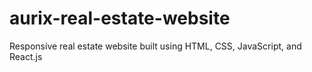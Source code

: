 # aurix-real-estate-website
Responsive real estate website built using HTML, CSS, JavaScript, and React.js
